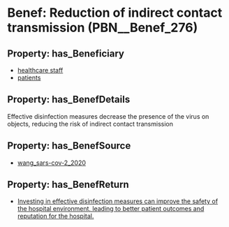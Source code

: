 # Benef: __Reduction of indirect contact transmission__ (PBN__Benef_276)

## Property: has_Beneficiary

* [healthcare staff](../Stakeholder/PBN__Stakeholder_139)
* [patients](../Stakeholder/PBN__Stakeholder_31)

## Property: has_BenefDetails

Effective disinfection measures decrease the presence of the virus on objects, reducing the risk of indirect contact transmission

## Property: has_BenefSource

* [wang_sars-cov-2_2020](../Article/PBN__Article_55)

## Property: has_BenefReturn

* [Investing in effective disinfection measures can improve the safety of the hospital environment, leading to better patient outcomes and reputation for the hospital.](../BenefReturn/PBN__BenefReturn_288)


